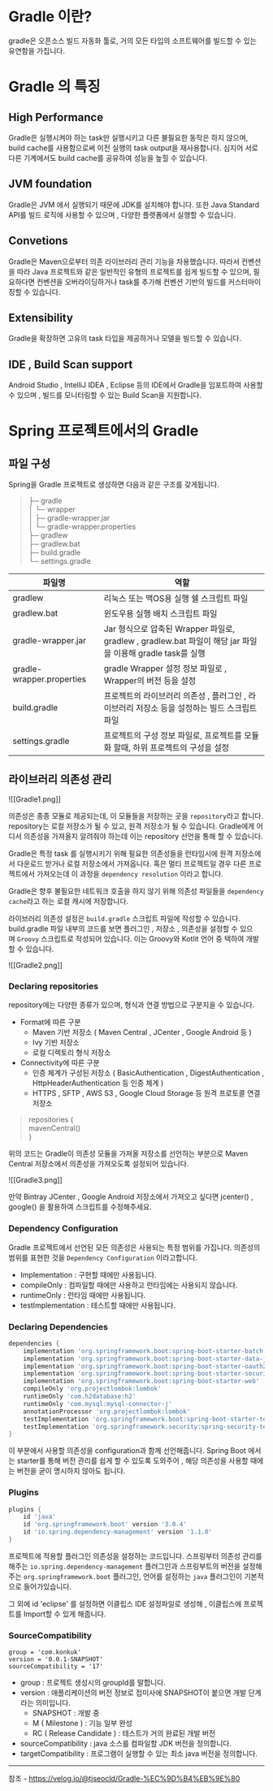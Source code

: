 

# Gradle 이란?

gradle은 오픈소스 빌드 자동화 툴로, 거의 모든 타입의 소프트웨어를 빌드할 수 있는 유연함을 가집니다.

# Gradle 의 특징

## High Performance

Gradle은 실행시켜야 하는 task만 실행시키고 다른 불필요한 동작은 하지 않으며, build cache를 사용함으로써 이전 실행의 task output을 재사용합니다. 심지어 서로 다른 기계에서도 build cache를 공유하여 성능을 높힐 수 있습니다.

## JVM foundation

Gradle은 JVM 에서 실행되기 때문에 JDK를 설치해야 합니다. 또한 Java Standard API를 빌드 로직에 사용할 수 있으며 , 다양한 플랫폼에서 실행할 수 있습니다.

## Convetions

Gradle은 Maven으로부터 의존 라이브러리 관리 기능을 차용했습니다. 따라서 컨벤션을 따라 Java 프로젝트와 같은 일반적인 유형의 프로젝트를 쉽게 빌드할 수 있으며, 필요하다면 컨벤션을 오버라이딩하거나 task를 추가해 컨벤션 기반의 빌드를 커스터마이징할 수 있습니다.

## Extensibility

Gradle을 확장하면 고유의 task 타입을 제공하거나 모델을 빌드할 수 있습니다.

## IDE , Build Scan support

Android Studio , IntelliJ IDEA , Eclipse 등의 IDE에서 Gradle을 임포트하여 사용할 수 있으며 , 빌드를 모니터링할 수 있는 Build Scan을 지원합니다.

# Spring 프로젝트에서의 Gradle

## 파일 구성

Spring을 Gradle 프로젝트로 생성하면 다음과 같은 구조를 갖게됩니다.

> ├─ gradle  
> │ └─ wrapper  
> │ ├─ gradle-wrapper.jar  
> │ └─ gradle-wrapper.properties  
> ├─ gradlew  
> ├─ gradlew.bat  
> ├─ build.gradle  
> └─ settings.gradle

|파일명|역할|
|---|---|
|gradlew|리눅스 또는 맥OS용 실행 쉘 스크립트 파일|
|gradlew.bat|윈도우용 실행 배치 스크립트 파일|
|gradle-wrapper.jar|Jar 형식으로 압축된 Wrapper 파일로, gradlew , gradlew.bat 파일이 해당 jar 파일을 이용해 gradle task를 실행|
|gradle-wrapper.properties|gradle Wrapper 설정 정보 파일로 , Wrapper의 버전 등을 설정|
|build.gradle|프로젝트의 라이브러리 의존성 , 플러그인 , 라이브러리 저장소 등을 설정하는 빌드 스크립트 파일|
|settings.gradle|프로젝트의 구성 정보 파일로, 프로젝트를 모듈화 할때, 하위 프로젝트의 구성을 설정|

## 라이브러리 의존성 관리


![[Gradle1.png]]


의존성은 종종 모듈로 제공되는데, 이 모듈들을 저장하는 곳을 `repository`라고 합니다. repository는 로컬 저장소가 될 수 있고, 원격 저장소가 될 수 있습니다. Gradle에게 어디서 의존성을 가져올지 알려줘야 하는데 이는 repository 선언을 통해 할 수 있습니다.

Gradle은 특정 task 를 실행시키기 위해 필요한 의존성들을 런타임시에 원격 저장소에서 다운로드 받거나 로컬 저장소에서 가져옵니다. 혹은 멀티 프로젝트일 경우 다른 프로젝트에서 가져오는데 이 과정을 `dependency resolution` 이라고 합니다.

Gradle은 향후 불필요한 네트워크 호출을 하지 않기 위해 의존성 파일들을 `dependency cache`라고 하는 로컬 캐시에 저장합니다.

라이브러리 의존성 설정은 `build.gradle` 스크립트 파일에 작성할 수 있습니다. build.gradle 파일 내부의 코드를 보면 플러그인 , 저장소 , 의존성을 설정할 수 있으며 `Groovy` 스크립트로 작성되어 있습니다. 이는 Groovy와 Kotlit 언어 중 택하여 개발할 수 있습니다.


![[Gradle2.png]]


### Declaring repositories

repository에는 다양한 종류가 있으며, 형식과 연결 방법으로 구분지을 수 있습니다.

- Format에 따른 구분  
    - Maven 기반 저장소 ( Maven Central , JCenter , Google Android 등 )
    - Ivy 기반 저장소
    - 로컬 디렉토리 형식 저장소
- Connectivity에 따른 구분  
    - 인증 체계가 구성된 저장소 ( BasicAuthentication , DigestAuthentication , HttpHeaderAuthentication 등 인증 체계 )
    - HTTPS , SFTP , AWS S3 , Google Cloud Storage 등 원격 프로토콜 연결 저장소

> repositories {  
> mavenCentral()  
> }

위의 코드는 Gradle이 의존성 모듈을 가져올 저장소를 선언하는 부분으로 Maven Central 저장소에서 의존성을 가져오도록 설정되어 있습니다.

![[Gradle3.png]]



만약 Bintray JCenter , Google Android 저장소에서 가져오고 싶다면 jcenter() , google() 을 활용하여 스크립트를 수정해주세요.

### Dependency Configuration

Gradle 프로젝트에서 선언된 모든 의존성은 사용되는 특정 범위를 가집니다. 의존성의 범위를 표현한 것을 `Dependency Configuration` 이라고합니다.

- Implementation : 구현할 때에만 사용됩니다.
- compileOnly : 컴파일할 때에만 사용하고 런타임에는 사용되지 않습니다.
- runtimeOnly : 런타임 때에만 사용됩니다.
- testImplementation : 테스트할 때에만 사용됩니다.

### Declaring Dependencies

```gradle
dependencies {
	implementation 'org.springframework.boot:spring-boot-starter-batch'
	implementation 'org.springframework.boot:spring-boot-starter-data-jpa'
	implementation 'org.springframework.boot:spring-boot-starter-oauth2-client'
	implementation 'org.springframework.boot:spring-boot-starter-security'
	implementation 'org.springframework.boot:spring-boot-starter-web'
	compileOnly 'org.projectlombok:lombok'
	runtimeOnly 'com.h2database:h2'
	runtimeOnly 'com.mysql:mysql-connector-j'
	annotationProcessor 'org.projectlombok:lombok'
	testImplementation 'org.springframework.boot:spring-boot-starter-test'
	testImplementation 'org.springframework.security:spring-security-test'
}
```

이 부분에서 사용할 의존성을 configuration과 함께 선언해줍니다. Spring Boot 에서는 starter를 통해 버전 관리를 쉽게 할 수 있도록 도와주어 , 해당 의존성을 사용할 때에는 버전을 굳이 명시하지 않아도 됩니다.

### Plugins

```gradle
plugins {
	id 'java'
	id 'org.springframework.boot' version '3.0.4'
	id 'io.spring.dependency-management' version '1.1.0'
}
```

프로젝트에 적용할 플러그인 의존성을 설정하는 코드입니다. 스프링부터 의존성 관리를 해주는 `io.spring.dependency-management` 플러그인과 스프링부트의 버전을 설정해주는 `org.springframework.boot` 플러그인, 언어를 설정하는 `java` 플러그인이 기본적으로 들어가있습니다.

그 외에 id 'eclipse' 를 설정하면 이클립스 IDE 설정파일로 생성해 , 이클립스에 프로젝트를 Import할 수 있게 해줍니다.

### SourceCompatibility

```null
group = 'com.konkuk'
version = '0.0.1-SNAPSHOT'
sourceCompatibility = '17'
```

- group : 프로젝트 생성시의 groupId를 말합니다.
- version : 애플리케이션의 버전 정보로 접미사에 SNAPSHOT이 붙으면 개발 단계라는 의미입니다.  
    - SNAPSHOT : 개발 중
    - M ( Milestone ) : 기능 일부 완성
    - RC ( Release Candidate ) : 테스트가 거의 완료된 개발 버전
- sourceCompatibility : java 소스를 컴파일할 JDK 버전을 정의합니다.
- targetCompatibility : 프로그램이 실행할 수 있는 최소 java 버전을 정의합니다.











---
참조 - https://velog.io/@tjseocld/Gradle-%EC%9D%B4%EB%9E%80